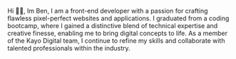 Hi 👋🏻, Im Ben, I am a front-end developer with a passion for crafting flawless pixel-perfect websites and applications. I graduated from a coding bootcamp, where I gained a distinctive blend of technical expertise and creative finesse, enabling me to bring digital concepts to life. As a member of the Kayo Digital team, I continue to refine my skills and collaborate with talented professionals within the industry.



